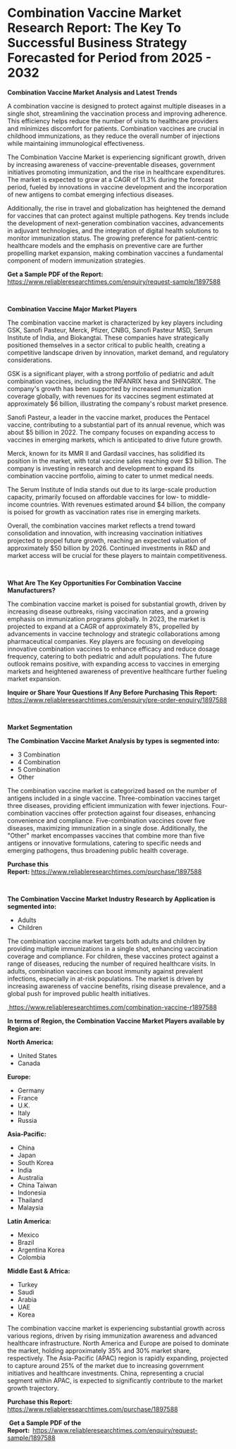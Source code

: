 <p><h1>Combination Vaccine Market Research Report: The Key To Successful Business Strategy Forecasted for Period from 2025 - 2032</h1></p><p><strong>Combination Vaccine Market Analysis and Latest Trends</strong></p>
<p><p>A combination vaccine is designed to protect against multiple diseases in a single shot, streamlining the vaccination process and improving adherence. This efficiency helps reduce the number of visits to healthcare providers and minimizes discomfort for patients. Combination vaccines are crucial in childhood immunizations, as they reduce the overall number of injections while maintaining immunological effectiveness.</p><p>The Combination Vaccine Market is experiencing significant growth, driven by increasing awareness of vaccine-preventable diseases, government initiatives promoting immunization, and the rise in healthcare expenditures. The market is expected to grow at a CAGR of 11.3% during the forecast period, fueled by innovations in vaccine development and the incorporation of new antigens to combat emerging infectious diseases. </p><p>Additionally, the rise in travel and globalization has heightened the demand for vaccines that can protect against multiple pathogens. Key trends include the development of next-generation combination vaccines, advancements in adjuvant technologies, and the integration of digital health solutions to monitor immunization status. The growing preference for patient-centric healthcare models and the emphasis on preventive care are further propelling market expansion, making combination vaccines a fundamental component of modern immunization strategies.</p></p>
<p><strong>Get a Sample PDF of the Report:&nbsp;</strong> <a href="https://www.reliableresearchtimes.com/enquiry/request-sample/1897588?utm_campaign=3538&utm_medium=2&utm_source=Github&utm_content=ia&utm_term=19042025&utm_id=combination-vaccine">https://www.reliableresearchtimes.com/enquiry/request-sample/1897588</a></p>
<p>&nbsp;</p>
<p><strong>Combination Vaccine Major Market Players</strong></p>
<p><p>The combination vaccine market is characterized by key players including GSK, Sanofi Pasteur, Merck, Pfizer, CNBG, Sanofi Pasteur MSD, Serum Institute of India, and Biokangtai. These companies have strategically positioned themselves in a sector critical to public health, creating a competitive landscape driven by innovation, market demand, and regulatory considerations.</p><p>GSK is a significant player, with a strong portfolio of pediatric and adult combination vaccines, including the INFANRIX hexa and SHINGRIX. The company's growth has been supported by increased immunization coverage globally, with revenues for its vaccines segment estimated at approximately $6 billion, illustrating the company's robust market presence.</p><p>Sanofi Pasteur, a leader in the vaccine market, produces the Pentacel vaccine, contributing to a substantial part of its annual revenue, which was about $5 billion in 2022. The company focuses on expanding access to vaccines in emerging markets, which is anticipated to drive future growth.</p><p>Merck, known for its MMR II and Gardasil vaccines, has solidified its position in the market, with total vaccine sales reaching over $3 billion. The company is investing in research and development to expand its combination vaccine portfolio, aiming to cater to unmet medical needs.</p><p>The Serum Institute of India stands out due to its large-scale production capacity, primarily focused on affordable vaccines for low- to middle-income countries. With revenues estimated around $4 billion, the company is poised for growth as vaccination rates rise in emerging markets.</p><p>Overall, the combination vaccines market reflects a trend toward consolidation and innovation, with increasing vaccination initiatives projected to propel future growth, reaching an expected valuation of approximately $50 billion by 2026. Continued investments in R&D and market access will be crucial for these players to maintain competitiveness.</p></p>
<p>&nbsp;</p>
<p><strong>What Are The Key Opportunities For Combination Vaccine Manufacturers?</strong></p>
<p><p>The combination vaccine market is poised for substantial growth, driven by increasing disease outbreaks, rising vaccination rates, and a growing emphasis on immunization programs globally. In 2023, the market is projected to expand at a CAGR of approximately 8%, propelled by advancements in vaccine technology and strategic collaborations among pharmaceutical companies. Key players are focusing on developing innovative combination vaccines to enhance efficacy and reduce dosage frequency, catering to both pediatric and adult populations. The future outlook remains positive, with expanding access to vaccines in emerging markets and heightened awareness of preventive healthcare further fueling market expansion.</p></p>
<p><strong>Inquire or Share Your Questions If Any Before Purchasing This Report:</strong> <a href="https://www.reliableresearchtimes.com/enquiry/pre-order-enquiry/1897588?utm_campaign=3538&utm_medium=2&utm_source=Github&utm_content=ia&utm_term=19042025&utm_id=combination-vaccine">https://www.reliableresearchtimes.com/enquiry/pre-order-enquiry/1897588</a></p>
<p>&nbsp;</p>
<p><strong>Market Segmentation</strong></p>
<p><strong>The Combination Vaccine Market Analysis by types is segmented into:</strong></p>
<p><ul><li>3 Combination</li><li>4 Combination</li><li>5 Combination</li><li>Other</li></ul></p>
<p><p>The combination vaccine market is categorized based on the number of antigens included in a single vaccine. Three-combination vaccines target three diseases, providing efficient immunization with fewer injections. Four-combination vaccines offer protection against four diseases, enhancing convenience and compliance. Five-combination vaccines cover five diseases, maximizing immunization in a single dose. Additionally, the "Other" market encompasses vaccines that combine more than five antigens or innovative formulations, catering to specific needs and emerging pathogens, thus broadening public health coverage.</p></p>
<p><strong>Purchase this Report:&nbsp;</strong><a href="https://www.reliableresearchtimes.com/purchase/1897588?utm_campaign=3538&utm_medium=2&utm_source=Github&utm_content=ia&utm_term=19042025&utm_id=combination-vaccine">https://www.reliableresearchtimes.com/purchase/1897588</a></p>
<p>&nbsp;</p>
<p><strong>The Combination Vaccine Market Industry Research by Application is segmented into:</strong></p>
<p><ul><li>Adults</li><li>Children</li></ul></p>
<p><p>The combination vaccine market targets both adults and children by providing multiple immunizations in a single shot, enhancing vaccination coverage and compliance. For children, these vaccines protect against a range of diseases, reducing the number of required healthcare visits. In adults, combination vaccines can boost immunity against prevalent infections, especially in at-risk populations. The market is driven by increasing awareness of vaccine benefits, rising disease prevalence, and a global push for improved public health initiatives.</p></p>
<p><a href="https://www.reliableresearchtimes.com/combination-vaccine-r1897588?utm_campaign=3538&utm_medium=2&utm_source=Github&utm_content=ia&utm_term=19042025&utm_id=combination-vaccine">&nbsp;https://www.reliableresearchtimes.com/combination-vaccine-r1897588</a></p>
<p><strong>In terms of Region, the Combination Vaccine Market Players available by Region are:</strong></p>
<p>
    <p> <strong> North America: </strong>
        <ul>
            <li>United States</li>
            <li>Canada</li>
        </ul>
        </p> 
    <p> <strong> Europe: </strong>
        <ul>
            <li>Germany</li>
            <li>France</li>
            <li>U.K.</li>
            <li>Italy</li>
            <li>Russia</li>
        </ul>
        </p> 
    <p> <strong> Asia-Pacific: </strong>
        <ul>
            <li>China</li>
            <li>Japan</li>
            <li>South Korea</li>
            <li>India</li>
            <li>Australia</li>
            <li>China Taiwan</li>
            <li>Indonesia</li>
            <li>Thailand</li>
            <li>Malaysia</li>
        </ul>
        </p> 
    <p> <strong> Latin America: </strong>
        <ul>
            <li>Mexico</li>
            <li>Brazil</li>
            <li>Argentina Korea</li>
            <li>Colombia</li>
        </ul>
        </p> 
    <p> <strong> Middle East & Africa: </strong>
        <ul>
            <li>Turkey</li>
            <li>Saudi</li>
            <li>Arabia</li>
            <li>UAE</li>
            <li>Korea</li>
        </ul>
    </p>
    </p>
<p><p>The combination vaccine market is experiencing substantial growth across various regions, driven by rising immunization awareness and advanced healthcare infrastructure. North America and Europe are poised to dominate the market, holding approximately 35% and 30% market share, respectively. The Asia-Pacific (APAC) region is rapidly expanding, projected to capture around 25% of the market due to increasing government initiatives and healthcare investments. China, representing a crucial segment within APAC, is expected to significantly contribute to the market growth trajectory.</p></p>
<p><strong>Purchase this Report: </strong><a href="https://www.reliableresearchtimes.com/purchase/1897588?utm_campaign=3538&utm_medium=2&utm_source=Github&utm_content=ia&utm_term=19042025&utm_id=combination-vaccine">https://www.reliableresearchtimes.com/purchase/1897588</a></p>
<p>&nbsp;<strong>Get a Sample PDF of the Report:&nbsp;&nbsp;</strong><a href="https://www.reliableresearchtimes.com/enquiry/request-sample/1897588?utm_campaign=3538&utm_medium=2&utm_source=Github&utm_content=ia&utm_term=19042025&utm_id=combination-vaccine">https://www.reliableresearchtimes.com/enquiry/request-sample/1897588</a></p>
<p><strong></strong></p>
<p><p></p><p></p><p></p></p>
